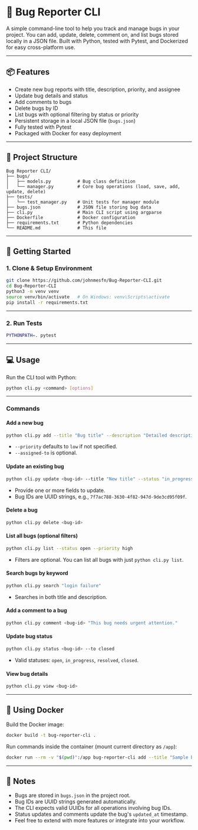 # 🐛 Bug Reporter CLI

A simple command-line tool to help you track and manage bugs in your project. You can add, update, delete, comment on, and list bugs stored locally in a JSON file. Built with Python, tested with Pytest, and Dockerized for easy cross-platform use.

---

## 📦 Features

* Create new bug reports with title, description, priority, and assignee
* Update bug details and status
* Add comments to bugs
* Delete bugs by ID
* List bugs with optional filtering by status or priority
* Persistent storage in a local JSON file (`bugs.json`)
* Fully tested with Pytest
* Packaged with Docker for easy deployment

---

## 📁 Project Structure

```
Bug Reporter CLI/
├── bugs/
│   ├── models.py          # Bug class definition
│   └── manager.py         # Core bug operations (load, save, add, update, delete)
├── tests/
│   └── test_manager.py    # Unit tests for manager module
├── bugs.json              # JSON file storing bug data
├── cli.py                 # Main CLI script using argparse
├── Dockerfile             # Docker configuration
├── requirements.txt       # Python dependencies
└── README.md              # This file
```

---

## 🚀 Getting Started

### 1. Clone & Setup Environment

```bash
git clone https://github.com/johnmesfn/Bug-Reporter-CLI.git
cd Bug-Reporter-CLI
python3 -m venv venv
source venv/bin/activate   # On Windows: venv\Scripts\activate
pip install -r requirements.txt
```

---

### 2. Run Tests

```bash
PYTHONPATH=. pytest
```

---

## 💻 Usage

Run the CLI tool with Python:

```bash
python cli.py <command> [options]
```

---

### Commands

#### Add a new bug

```bash
python cli.py add --title "Bug title" --description "Detailed description" --priority high --assigned-to "Alice"
```

* `--priority` defaults to `low` if not specified.
* `--assigned-to` is optional.

#### Update an existing bug

```bash
python cli.py update <bug-id> --title "New title" --status "in_progress" --priority "medium" --assigned-to "Bob"
```

* Provide one or more fields to update.
* Bug IDs are UUID strings, e.g., `7f7ac788-3630-4f82-947d-9de3cd95f09f`.

#### Delete a bug

```bash
python cli.py delete <bug-id>
```

#### List all bugs (optional filters)

```bash
python cli.py list --status open --priority high
```

* Filters are optional. You can list all bugs with just `python cli.py list`.

#### Search bugs by keyword

```bash
python cli.py search "login failure"
```

* Searches in both title and description.

#### Add a comment to a bug

```bash
python cli.py comment <bug-id> "This bug needs urgent attention."
```

#### Update bug status

```bash
python cli.py status <bug-id> --to closed
```

* Valid statuses: `open`, `in_progress`, `resolved`, `closed`.

#### View bug details

```bash
python cli.py view <bug-id>
```

---

## 🐳 Using Docker

Build the Docker image:

```bash
docker build -t bug-reporter-cli .
```

Run commands inside the container (mount current directory as `/app`):

```bash
docker run --rm -v "$(pwd)":/app bug-reporter-cli add --title "Sample bug" --description "Details" --priority high
```

---

## 📜 Notes

* Bugs are stored in `bugs.json` in the project root.
* Bug IDs are UUID strings generated automatically.
* The CLI expects valid UUIDs for all operations involving bug IDs.
* Status updates and comments update the bug's `updated_at` timestamp.
* Feel free to extend with more features or integrate into your workflow.

